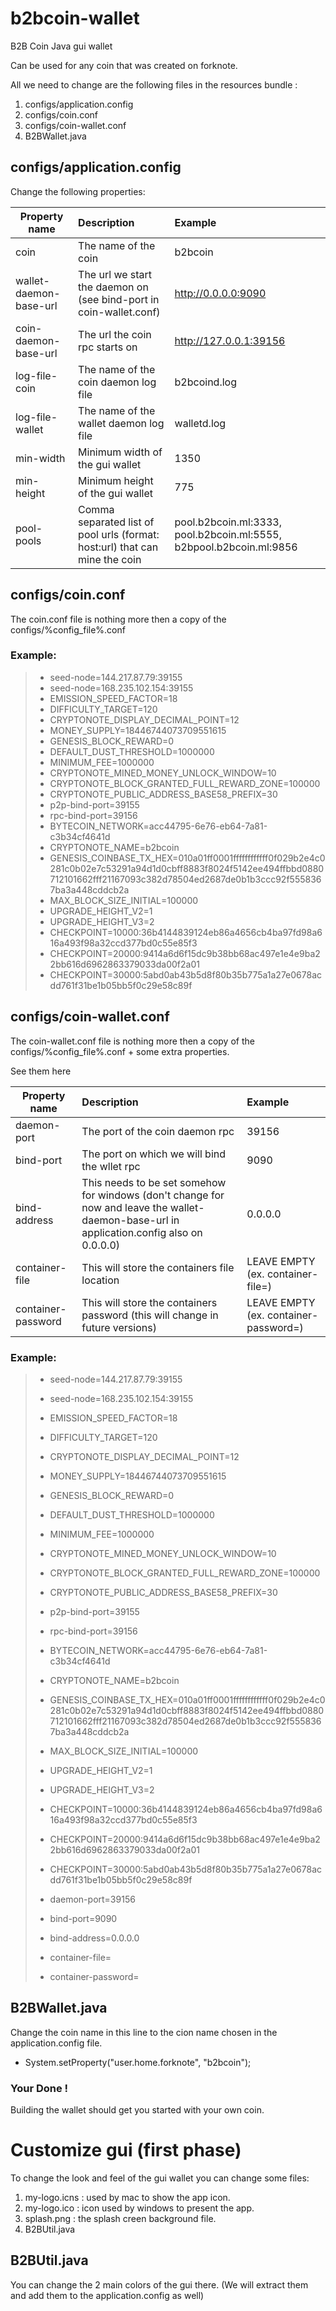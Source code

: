# b2bcoin-wallet
B2B Coin Java gui wallet

Can be used for any coin that was created on forknote.

All we need to change are the following files in the resources bundle :

1. configs/application.config
2. configs/coin.conf
3. configs/coin-wallet.conf
4. B2BWallet.java

## configs/application.config
  
Change the following properties:

| Property name | Description   | Example  |
| ------------- |:------------- |:-------- |
| coin      | The name of the coin | b2bcoin    |
| wallet-daemon-base-url | The url we start the daemon on (see bind-port in coin-wallet.conf) | http://0.0.0.0:9090 |
| coin-daemon-base-url | The url the coin rpc starts on | http://127.0.0.1:39156 |
| log-file-coin | The name of the coin daemon log file | b2bcoind.log |
| log-file-wallet | The name of the wallet daemon log file | walletd.log |
| min-width | Minimum width of the gui wallet | 1350 |
| min-height | Minimum height of the gui wallet | 775 |
| pool-pools | Comma separated list of pool urls (format: host:url) that can mine the coin | pool.b2bcoin.ml:3333, pool.b2bcoin.ml:5555, b2bpool.b2bcoin.ml:9856 |

## configs/coin.conf

The coin.conf file is nothing more then a copy of the configs/%config_file%.conf

### Example:

> * seed-node=144.217.87.79:39155
> * seed-node=168.235.102.154:39155
> * EMISSION_SPEED_FACTOR=18
> * DIFFICULTY_TARGET=120
> * CRYPTONOTE_DISPLAY_DECIMAL_POINT=12
> * MONEY_SUPPLY=18446744073709551615
> * GENESIS_BLOCK_REWARD=0
> * DEFAULT_DUST_THRESHOLD=1000000
> * MINIMUM_FEE=1000000
> * CRYPTONOTE_MINED_MONEY_UNLOCK_WINDOW=10
> * CRYPTONOTE_BLOCK_GRANTED_FULL_REWARD_ZONE=100000
> * CRYPTONOTE_PUBLIC_ADDRESS_BASE58_PREFIX=30
> * p2p-bind-port=39155
> * rpc-bind-port=39156
> * BYTECOIN_NETWORK=acc44795-6e76-eb64-7a81-c3b34cf4641d
> * CRYPTONOTE_NAME=b2bcoin
> * GENESIS_COINBASE_TX_HEX=010a01ff0001ffffffffffff0f029b2e4c0281c0b02e7c53291a94d1d0cbff8883f8024f5142ee494ffbbd0880712101662fff21167093c382d78504ed2687de0b1b3ccc92f5558367ba3a448cddcb2a
> * MAX_BLOCK_SIZE_INITIAL=100000
> * UPGRADE_HEIGHT_V2=1
> * UPGRADE_HEIGHT_V3=2
> * CHECKPOINT=10000:36b4144839124eb86a4656cb4ba97fd98a616a493f98a32ccd377bd0c55e85f3
> * CHECKPOINT=20000:9414a6d6f15dc9b38bb68ac497e1e4e9ba22bb616d6962863379033da00f2a01
> * CHECKPOINT=30000:5abd0ab43b5d8f80b35b775a1a27e0678acdd761f31be1b05bb5f0c29e58c89f

## configs/coin-wallet.conf

The coin-wallet.conf file is nothing more then a copy of the configs/%config_file%.conf + some extra properties.

See them here

| Property name | Description   | Example  |
| ------------- |:------------- |:-------- |
| daemon-port  | The port of the coin daemon rpc | 39156 |
| bind-port | The port on which we will bind the wllet rpc | 9090 |
| bind-address | This needs to be set somehow for windows (don't change for now and leave the wallet-daemon-base-url in application.config also on 0.0.0.0) | 0.0.0.0 |
| container-file | This will store the containers file location | LEAVE EMPTY (ex. container-file=) |
| container-password | This will store the containers password (this will change in future versions) | LEAVE EMPTY (ex. container-password=) |

### Example:

> * seed-node=144.217.87.79:39155
> * seed-node=168.235.102.154:39155
> * EMISSION_SPEED_FACTOR=18
> * DIFFICULTY_TARGET=120
> * CRYPTONOTE_DISPLAY_DECIMAL_POINT=12
> * MONEY_SUPPLY=18446744073709551615
> * GENESIS_BLOCK_REWARD=0
> * DEFAULT_DUST_THRESHOLD=1000000
> * MINIMUM_FEE=1000000
> * CRYPTONOTE_MINED_MONEY_UNLOCK_WINDOW=10
> * CRYPTONOTE_BLOCK_GRANTED_FULL_REWARD_ZONE=100000
> * CRYPTONOTE_PUBLIC_ADDRESS_BASE58_PREFIX=30
> * p2p-bind-port=39155
> * rpc-bind-port=39156
> * BYTECOIN_NETWORK=acc44795-6e76-eb64-7a81-c3b34cf4641d
> * CRYPTONOTE_NAME=b2bcoin
> * GENESIS_COINBASE_TX_HEX=010a01ff0001ffffffffffff0f029b2e4c0281c0b02e7c53291a94d1d0cbff8883f8024f5142ee494ffbbd0880712101662fff21167093c382d78504ed2687de0b1b3ccc92f5558367ba3a448cddcb2a
> * MAX_BLOCK_SIZE_INITIAL=100000
> * UPGRADE_HEIGHT_V2=1
> * UPGRADE_HEIGHT_V3=2
> * CHECKPOINT=10000:36b4144839124eb86a4656cb4ba97fd98a616a493f98a32ccd377bd0c55e85f3
> * CHECKPOINT=20000:9414a6d6f15dc9b38bb68ac497e1e4e9ba22bb616d6962863379033da00f2a01
> * CHECKPOINT=30000:5abd0ab43b5d8f80b35b775a1a27e0678acdd761f31be1b05bb5f0c29e58c89f
>
> * daemon-port=39156
> * bind-port=9090
> * bind-address=0.0.0.0
>
> * container-file=
> * container-password=

## B2BWallet.java

Change the coin name in this line to the cion name chosen in the application.config file. 

* System.setProperty("user.home.forknote", "b2bcoin");


### Your Done !
Building the wallet should get you started with your own coin.


# Customize gui (first phase)

To change the look and feel of the gui wallet you can change some files:

1. my-logo.icns : used by mac to show the app icon.
2. my-logo.ico : icon used by windows to present the app.
3. splash.png : the splash creen background file.
4. B2BUtil.java 

## B2BUtil.java

You can change the 2 main colors of the gui there. (We will extract them and add them to the application.config as well)